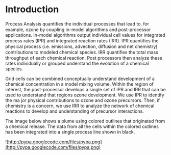 # Introduction #
Process Analysis quantiﬁes the individual processes that lead to, for example, ozone by coupling in-model algorithms and post-processor applications. In-model algorithms output individual cell values for integrated process rates (IPR) and integrated reaction rates (IRR). IPR quantiﬁes the physical process (i.e. emissions, advection, diffusion and net chemistry) contributions to modeled chemical species. IRR quantiﬁes the total mass throughput of each chemical reaction. Post processors then analyze these rates individually or grouped understand the evolution of a chemical species.

Grid cells can be combined conceptually understand development of a chemical concentration in a model mixing volume. Within the region of interest, the post-processor develops a single set of IPR and IRR that can be used to understand that regions ozone development. We use IPR to identify the ma jor physical contributions to ozone and ozone precursors. Then, if chemistry is a concern, we use IRR to analyze the network of chemical reactions to develop and understanding of precursor interactions.

The image below shows a plume using colored outlines that originated from a chemical release.  The data from all the cells within the colored outlines has been integrated into a single process line shown in black.

![http://pypa.googlecode.com/files/pypa.png](http://pypa.googlecode.com/files/pypa.png)